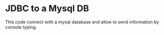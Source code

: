 # JDBC to a Mysql DB

This code connect with a mysql database and allow to send information by console typing.
